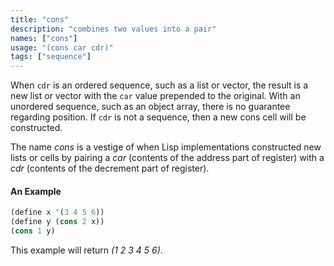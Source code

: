 ```yaml
---
title: "cons"
description: "combines two values into a pair"
names: ["cons"]
usage: "(cons car cdr)"
tags: ["sequence"]
---
```


When `cdr` is an ordered sequence, such as a list or vector, the result is a new list or vector with the `car` value prepended to the original. With an unordered sequence, such as an object array, there is no guarantee regarding position. If `cdr` is not a sequence, then a new cons cell will be constructed.

The name _cons_ is a vestige of when Lisp implementations constructed new lists or cells by pairing a _car_ (contents of the address part of register) with a _cdr_ (contents of the decrement part of register).

#### An Example

```scheme
(define x '(3 4 5 6))
(define y (cons 2 x))
(cons 1 y)
```

This example will return _(1 2 3 4 5 6)_.
